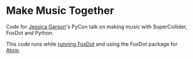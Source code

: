 # Make Music Together
Code for [Jessica Garson](https://twitter.com/JessicaGarson)'s PyCon talk on making music with SuperCollider, FoxDot and Python. 

This code runs while [running FoxDot](http://foxdot.org/) and using the FoxDot package for [Atom](https://atom.io/packages/foxdot). 

